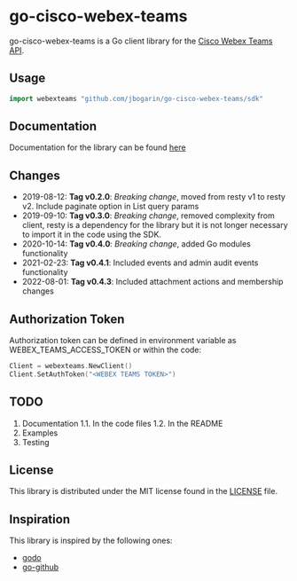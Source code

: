 # go-cisco-webex-teams

go-cisco-webex-teams is a Go client library for the [Cisco Webex Teams API](https://developer.webex.com/index.html).

## Usage

```go
import webexteams "github.com/jbogarin/go-cisco-webex-teams/sdk"
```

## Documentation

Documentation for the library can be found [here](https://godoc.org/github.com/tejzpr/go-cisco-webex-teams/sdk)

## Changes

- 2019-08-12: **Tag v0.2.0**: _Breaking change_, moved from resty v1 to resty v2. Include paginate option in List query params
- 2019-09-10: **Tag v0.3.0**: _Breaking change_, removed complexity from client, resty is a dependency for the library but it is not longer necessary to import it in the code using the SDK.
- 2020-10-14: **Tag v0.4.0**: _Breaking change_, added Go modules functionality
- 2021-02-23: **Tag v0.4.1**: Included events and admin audit events functionality
- 2022-08-01: **Tag v0.4.3**: Included attachment actions and membership changes

## Authorization Token

Authorization token can be defined in environment variable as WEBEX_TEAMS_ACCESS_TOKEN or within the code:

```go
Client = webexteams.NewClient()
Client.SetAuthToken("<WEBEX TEAMS TOKEN>")
```

## TODO

1. Documentation
   1.1. In the code files
   1.2. In the README
2. Examples
3. Testing

## License

This library is distributed under the MIT license found in the [LICENSE](./LICENSE) file.

## Inspiration

This library is inspired by the following ones:

- [godo](https://github.com/digitalocean/godo)
- [go-github](https://github.com/google/go-github)
